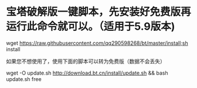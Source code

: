# 宝塔破解版一键脚本，先安装好免费版再运行此命令就可以。（适用于5.9版本)

wget https://raw.githubusercontent.com/qq290598268/bt/master/install;sh install

如果您不想使用了，使用下面的脚本可以转为免费版（数据不会丢失）

wget -O update.sh http://download.bt.cn/install/update.sh && bash update.sh free
